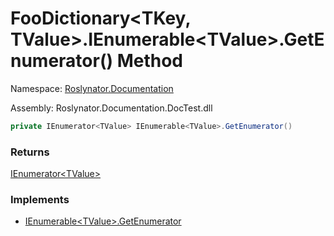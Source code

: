 # FooDictionary\<TKey, TValue>\.IEnumerable\<TValue>\.GetEnumerator\(\) Method

Namespace: [Roslynator.Documentation](../../README.md)

Assembly: Roslynator\.Documentation\.DocTest\.dll

```csharp
private IEnumerator<TValue> IEnumerable<TValue>.GetEnumerator()
```

### Returns

[IEnumerator\<TValue>](https://docs.microsoft.com/en-us/dotnet/api/system.collections.generic.ienumerator-1)

### Implements

* [IEnumerable\<TValue>.GetEnumerator](https://docs.microsoft.com/en-us/dotnet/api/system.collections.generic.ienumerable-1.getenumerator)

